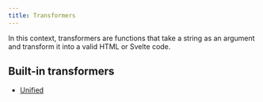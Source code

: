 ```yaml
---
title: Transformers
---
```


In this context, transformers are functions that take a string as an argument and transform it into a valid HTML or Svelte code.

## Built-in transformers

-   [Unified](/docs/mdx-svelte/unified)
